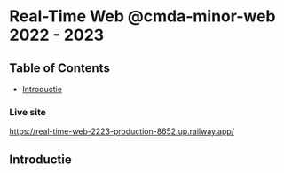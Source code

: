 # Real-Time Web @cmda-minor-web 2022 - 2023

## Table of Contents
- [Introductie](#Introductie)


### Live site
https://real-time-web-2223-production-8652.up.railway.app/

## Introductie
